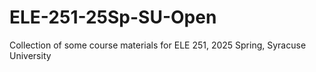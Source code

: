 # ELE-251-25Sp-SU-Open
Collection of some course materials for ELE 251, 2025 Spring, Syracuse University
